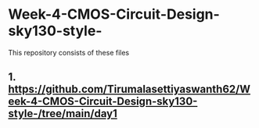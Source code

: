 # Week-4-CMOS-Circuit-Design-sky130-style-
This repository consists of these files
## 1. https://github.com/Tirumalasettiyaswanth62/Week-4-CMOS-Circuit-Design-sky130-style-/tree/main/day1
